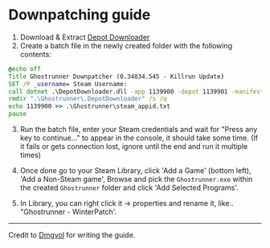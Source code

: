 # Downpatching guide

1) Download & Extract [Depot Downloader](https://github.com/SteamRE/DepotDownloader/releases/tag/DepotDownloader_2.4.4)
2) Create a batch file in the newly created folder with the following contents:
```bat
@echo off
Title Ghostrunner Downpatcher (0.34834.545 - Killrun Update)
SET /P _username= Steam Username: 
call dotnet .\DepotDownloader.dll -app 1139900 -depot 1139901 -manifest 1246752516781224602 -username "%_username%" -remember-password -dir ".\Ghostrunner" -max-servers 30 -max-downloads 10
rmdir ".\Ghostrunner\.DepotDownloader" /s /q
echo 1139900 >> .\Ghostrunner\steam_appid.txt
pause
```
3) Run the batch file, enter your Steam credentials and wait for "Press any key to continue..." to appear in the console, it should take some time.
(If it fails or gets connection lost, ignore until the end and run it multiple times)

4) Once done go to your Steam Library, click 'Add a Game' (bottom left), 'Add a Non-Steam game', Browse and pick the `Ghostrunner.exe` within the created `Ghostrunner` folder and click 'Add Selected Programs'.

5) In Library, you can right click it -> properties and rename it, like.. "Ghostrunner - WinterPatch'.

---
Credit to [Dmgvol](https://github.com/Dmgvol) for writing the guide.